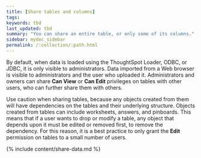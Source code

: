 ```yaml
---
title: [Share tables and columns]
tags:
keywords: tbd
last_updated: tbd
summary: "You can share an entire table, or only some of its columns."
sidebar: mydoc_sidebar
permalink: /:collection/:path.html
---
```

By default, when data is loaded using the ThoughtSpot Loader, ODBC, or JDBC, it is only visible to administrators. Data imported from a Web browser is visible to administrators and the user who uploaded it. Administrators and owners can share **Can View** or **Can Edit** privileges on tables with other users, who can further share them with others.

Use caution when sharing tables, because any objects created from them will have dependencies on the tables and their underlying structure. Objects created from tables can include worksheets, answers, and pinboards. This means that if a user wants to drop or modify a table, any object that depends upon it must be edited or removed first, to remove the dependency. For this reason, it is a best practice to only grant the **Edit** permission on tables to a small number of users.

{% include content/share-data.md %}
